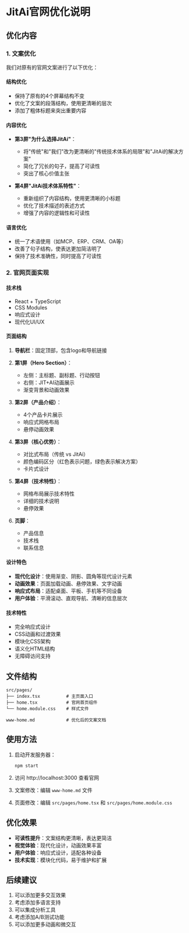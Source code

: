 # JitAi官网优化说明

## 优化内容

### 1. 文案优化
我们对原有的官网文案进行了以下优化：

#### 结构优化
- 保持了原有的4个屏幕结构不变
- 优化了文案的段落结构，使用更清晰的层次
- 添加了粗体标题来突出重要内容

#### 内容优化
- **第3屏"为什么选择JitAi"**：
  - 将"传统"和"我们"改为更清晰的"传统技术体系的局限"和"JitAi的解决方案"
  - 简化了冗长的句子，提高了可读性
  - 突出了核心价值主张

- **第4屏"JitAi技术体系特性"**：
  - 重新组织了内容结构，使用更清晰的小标题
  - 优化了技术描述的表述方式
  - 增强了内容的逻辑性和可读性

#### 语言优化
- 统一了术语使用（如MCP、ERP、CRM、OA等）
- 改善了句子结构，使表达更加简洁明了
- 保持了技术准确性，同时提高了可读性

### 2. 官网页面实现

#### 技术栈
- React + TypeScript
- CSS Modules
- 响应式设计
- 现代化UI/UX

#### 页面结构
1. **导航栏**：固定顶部，包含logo和导航链接
2. **第1屏（Hero Section）**：
   - 左侧：主标题、副标题、行动按钮
   - 右侧：JIT+AI动画展示
   - 渐变背景和动画效果

3. **第2屏（产品介绍）**：
   - 4个产品卡片展示
   - 响应式网格布局
   - 悬停动画效果

4. **第3屏（核心优势）**：
   - 对比式布局（传统 vs JitAi）
   - 颜色编码区分（红色表示问题，绿色表示解决方案）
   - 卡片式设计

5. **第4屏（技术特性）**：
   - 网格布局展示技术特性
   - 详细的技术说明
   - 悬停效果

6. **页脚**：
   - 产品信息
   - 技术栈
   - 联系信息

#### 设计特色
- **现代化设计**：使用渐变、阴影、圆角等现代设计元素
- **动画效果**：页面加载动画、悬停效果、文字动画
- **响应式布局**：适配桌面、平板、手机等不同设备
- **用户体验**：平滑滚动、直观导航、清晰的信息层次

#### 技术特性
- 完全响应式设计
- CSS动画和过渡效果
- 模块化CSS架构
- 语义化HTML结构
- 无障碍访问支持

## 文件结构

```
src/pages/
├── index.tsx          # 主页面入口
├── home.tsx           # 官网首页组件
└── home.module.css    # 样式文件

www-home.md            # 优化后的文案文档
```

## 使用方法

1. 启动开发服务器：
   ```bash
   npm start
   ```

2. 访问 http://localhost:3000 查看官网

3. 文案修改：编辑 `www-home.md` 文件

4. 页面修改：编辑 `src/pages/home.tsx` 和 `src/pages/home.module.css`

## 优化效果

- **可读性提升**：文案结构更清晰，表达更简洁
- **视觉体验**：现代化设计，动画效果丰富
- **用户体验**：响应式设计，适配各种设备
- **技术实现**：模块化代码，易于维护和扩展

## 后续建议

1. 可以添加更多交互效果
2. 考虑添加多语言支持
3. 可以集成分析工具
4. 考虑添加A/B测试功能
5. 可以添加更多动画和微交互